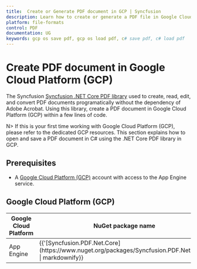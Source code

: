 ```yaml
---
title:  Create or Generate PDF document in GCP | Syncfusion
description: Learn how to create or generate a PDF file in Google Cloud Platform (GCP) using Syncfusion .NET Core PDF library without the dependency of Adobe Acrobat.
platform: file-formats
control: PDF
documentation: UG
keywords: gcp os save pdf, gcp os load pdf, c# save pdf, c# load pdf
---
```

# Create PDF document in Google Cloud Platform (GCP)

The Syncfusion [Syncfusion .NET Core PDF library](https://www.syncfusion.com/document-processing/pdf-framework/net-core) used to create, read, edit, and convert PDF documents programatically without the dependency of Adobe Acrobat. Using this library, create a PDF document in Google Cloud Platform (GCP) within a few lines of code.

N> If this is your first time working with Google Cloud Platform (GCP), please refer to the dedicated GCP resources. This section explains how to open and save a PDF document in C# using the .NET Core PDF library in GCP.

## Prerequisites 

* A [Google Cloud Platform (GCP)](https://console.cloud.google.com/getting-started) account with access to the App Engine service.

## Google Cloud Platform (GCP)

<table>
<thead>
<tr>
<th>
Google Cloud Platform<br/></th><th>
NuGet package name<br/></th></tr></thead>
<tr>
<td>
App Engine<br/></td><td>
{{'[Syncfusion.PDF.Net.Core](https://www.nuget.org/packages/Syncfusion.PDF.Net.Core)' | markdownify}}<br/>
</td></tr>
</table>
